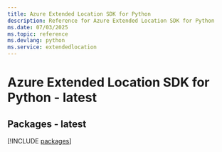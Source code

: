 ```yaml
---
title: Azure Extended Location SDK for Python
description: Reference for Azure Extended Location SDK for Python
ms.date: 07/03/2025
ms.topic: reference
ms.devlang: python
ms.service: extendedlocation
---
```

# Azure Extended Location SDK for Python - latest
## Packages - latest
[!INCLUDE [packages](extended-location-index.md)]